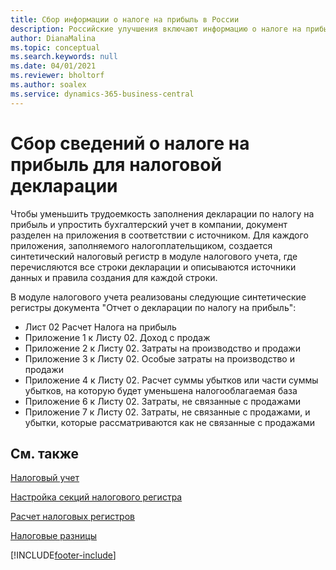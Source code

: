 ```yaml
---
title: Сбор информации о налоге на прибыль в России
description: Российские улучшения включают информацию о налоге на прибыль для налоговых деклараций.
author: DianaMalina
ms.topic: conceptual
ms.search.keywords: null
ms.date: 04/01/2021
ms.reviewer: bholtorf
ms.author: soalex
ms.service: dynamics-365-business-central
---
```


# <a name="collecting-profit-tax-information-for-tax-declaration"></a>Сбор сведений о налоге на прибыль для налоговой декларации

Чтобы уменьшить трудоемкость заполнения декларации по налогу на прибыль и упростить бухгалтерский учет в компании, документ разделен на приложения в соответствии с источником. Для каждого приложения, заполняемого налогоплательщиком, создается синтетический налоговый регистр в модуле налогового учета, где перечисляются все строки декларации и описываются источники данных и правила создания для каждой строки. 

В модуле налогового учета реализованы следующие синтетические регистры документа "Отчет о декларации по налогу на прибыль": 

- Лист 02 Расчет Налога на прибыль
- Приложение 1 к Листу 02. Доход с продаж
- Приложение 2 к Листу 02. Затраты на производство и продажи
- Приложение 3 к Листу 02. Особые затраты на производство и продажи
- Приложение 4 к Листу 02. Расчет суммы убытков или части суммы убытков, на которую будет уменьшена налогооблагаемая база
- Приложение 6 к Листу 02. Затраты, не связанные с продажами
- Приложение 7 к Листу 02. Затраты, не связанные с продажами, и убытки, которые рассматриваются как не связанные с продажами

 

## <a name="see-also"></a>См. также

[Налоговый учет](Tax-Accounting.md)

[Настройка секций налогового регистра](How-to-Set-Up-Tax-Register-Sections.md)

 [Расчет налоговых регистров](How-to-Create-Tax-Registers.md)

[Налоговые разницы](Tax-Differences.md)

[!INCLUDE[footer-include](../../includes/footer-banner.md)]
